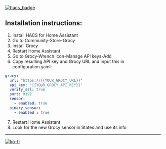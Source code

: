 [![hacs_badge](https://img.shields.io/badge/HACS-Default-orange.svg)](https://github.com/custom-components/hacs)

## Installation instructions:

1. Install HACS for Home Assistant
2. Go to Community-Store-Grocy
3. Install Grocy
4. Restart Home Assistant
5. Go to Grocy-Wrench icon-Manage API keys-Add
6. Copy resulting API key and Grocy URL and input this in configuration.yaml:

```yaml
grocy:
  url: "https://{{YOUR_GROCY_URL}}"
  api_key: "{{YOUR_GROCY_API_KEY}}"
  verify_ssl: true
  port: 9192
  sensor:
    - enabled: true
  binary_sensor:
    - enabled : true
```

7. Restart Home Assistant
8. Look for the new Grocy sensor in States and use its info

---
[![ko-fi](https://www.ko-fi.com/img/githubbutton_sm.svg)](https://ko-fi.com/X8X1LYUK)
